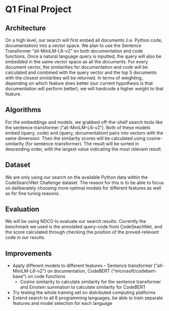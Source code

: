 # Q1 Final Project

## Architecture
On a high level, our search will first embed all documents (i.e. Python code, documentation) into a vector space. We plan to use the Sentence Transformer 
“all-MiniLM-L6-v2” on both documentation and code functions. Once a natural language query is inputted, the query will also be embedded in the same vector 
space as all the documents. For every document vector, the similarities for documentation and code will be calculated and combined with the query vector and the 
top 5 documents with the closest similarities will be returned. In terms of weighting, depending on which feature does better (our current hypothesis is that 
documentation will perform better), we will hardcode a higher weight to that feature. 

## Algorithms
For the embeddings and models, we grabbed off-the-shelf search tools like the sentence-transformer (“all-MiniLM-L6-v2”). Both of these models embed (query, code) 
and (query, documentation) pairs into vectors with the same dimension. Then the similarity scores will be calculated using cosine-similarity (for sentence-transformer). 
The result will be sorted in descending order, with the largest value indicating the most relevant result. 

## Dataset
We are only using our search on the available Python data within the CodeSearchNet Challenge dataset. The reason for this is to be able to focus on deliberately 
choosing more optimal models for different features as well as for fine tuning reasons.

## Evaluation
We will be using NDCG to evaluate our search results. Currently the benchmark we used is the annotated query-code from CodeSeachNet, and the score calculated through 
checking the position of the proved-relevant code in our results. 

## Improvements
- Apply different models to different features – Sentence transformer (“all-MiniLM-L6-v2”) on documentation, CodeBERT (“microsoft/codebert-base”) on code functions
  - Cosine similarity to calculate similarity for the sentence transformer and Einstein summation to calculate similarity for CodeBERT
- Try testing the whole training set on distributed computing platforms
- Extend search to all 6 programming languages, be able to train separate features and model selection for each language
